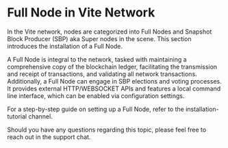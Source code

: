 # Full Node in Vite Network

In the Vite network, nodes are categorized into Full Nodes and Snapshot Block Producer (SBP) aka Super nodes in the scene. This section introduces the installation of a Full Node.

A Full Node is integral to the network, tasked with maintaining a comprehensive copy of the blockchain ledger, facilitating the transmission and receipt of transactions, and validating all network transactions. Additionally, a Full Node can engage in SBP elections and voting processes. It provides external HTTP/WEBSOCKET APIs and features a local command line interface, which can be enabled via configuration settings.

For a step-by-step guide on setting up a Full Node, refer to the installation-tutorial channel.

Should you have any questions regarding this topic, please feel free to reach out in the support chat.


